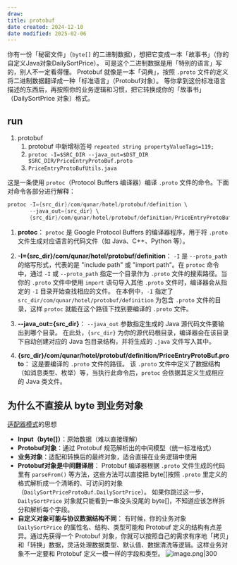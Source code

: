 ```yaml
---
draw:
title: protobuf
date created: 2024-12-10
date modified: 2025-02-06
---
```


你有一份「秘密文件」（`byte[]` 的二进制数据），想把它变成一本「故事书」（你的自定义Java对象DailySortPrice）。
可是这个二进制数据是用「特别的语言」写的，别人不一定看得懂。
Protobuf 就像是一本「词典」，按照 `.proto` 文件的定义将二进制数据翻译成一种「标准语言」（Protobuf对象）。
等你拿到这份标准语言描述的东西后，再按照你的业务逻辑和习惯，把它转换成你的「故事书」（DailySortPrice 对象）格式。

## run

1. protobuf
	1. protobuf 中新增标签号 `repeated string propertyValueTags=119;`
	2. `protoc -I=$SRC_DIR --java_out=$DST_DIR $SRC_DIR/PriceEntryProtoBuf.proto`
	3. `PriceEntryProtoBufUtils.java`

这是一条使用 `protoc`（Protocol Buffers 编译器）编译 `.proto` 文件的命令。下面对命令各部分进行解释：

```Java
protoc -I={src_dir}/com/qunar/hotel/protobuf/definition \
       --java_out={src_dir} \
       {src_dir}/com/qunar/hotel/protobuf/definition/PriceEntryProtoBuf.proto
```

1. **protoc**：
    `protoc` 是 Google Protocol Buffers 的编译器程序，用于将 `.proto` 文件生成对应语言的代码文件（如 Java、C++、Python 等）。
    
2. **-I={src_dir}/com/qunar/hotel/protobuf/definition**：
    `-I` 是 `--proto_path` 的缩写形式，代表的是 "include path" 或 "import path"。在 `protoc` 命令中，通过 `-I` 或 `--proto_path` 指定一个目录作为 `.proto` 文件的搜索路径。当你的 `.proto` 文件中使用 `import` 语句导入其他 `.proto` 文件时，编译器会从指定的 `-I` 目录开始查找相应的文件。
    在本例中，`-I` 指定了 `src_dir/com/qunar/hotel/protobuf/definition` 为包含 `.proto` 文件的目录，这样 `protoc` 就能在这个路径下找到要编译的 `.proto` 文件。
    
3. **--java_out={src_dir}**：
    `--java_out` 参数指定生成的 Java 源代码文件要输出到哪个目录。
    在此处，`{src_dir}` 为你的源代码根目录，编译器会在该目录下自动创建对应的 Java 包目录结构，并将生成的 `.java` 文件写入其中。
    
4. **{src_dir}/com/qunar/hotel/protobuf/definition/PriceEntryProtoBuf.proto**：
    这是要编译的 `.proto` 文件的路径。
    该 `.proto` 文件中定义了数据结构（如消息类型、枚举）等，当执行此命令后，`protoc` 会依据其定义生成相应的 Java 类文件。
    

## 为什么不直接从 byte 到业务对象

[适配器模式](适配器模式.md)的思想

- **Input（byte[]）**：原始数据（难以直接理解）
- **Protobuf对象**：通过 Protobuf 规范解析出的中间模型（统一标准格式）
- **业务对象**：适配和转换后的最终对象，适合直接在业务逻辑中使用
- **Protobuf对象是中间翻译层**：
    Protobuf 编译器根据 `.proto` 文件生成的代码里有 `parseFrom()` 等方法，这些方法可以直接把 byte[]按照 `.proto` 里定义的格式解析成一个清晰的、可访问的对象（`DailySortPriceProtoBuf.DailySortPrice`）。
    如果你跳过这一步，`DailySortPrice` 对象就只能看到一串没头没尾的 byte[]，不知道应该怎样拆分和解析每个字段。
- **自定义对象可能与协议数据结构不同**：
    有时候，你的业务对象 `DailySortPrice` 的属性名、结构、类型可能和 Protobuf 定义的结构有点差异。通过先获得一个 Protobuf 对象，你就可以按照自己的需求有序地「拷贝」和「转换」数据，灵活处理数据类型、默认值、数据清洗等逻辑。这样业务对象不一定要和 Protobuf 定义一模一样的字段和类型。
![image.png|300](https://imagehosting4picgo.oss-cn-beijing.aliyuncs.com/imagehosting/fix-dir%2Fpicgo%2Fpicgo-clipboard-images%2F2024%2F12%2F15%2F02-19-19-81bf42ee709d520ea6750faa9d5a540d-202412150219859-ac6f8c.png)
